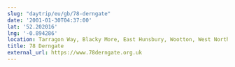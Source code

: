 ```yaml
---
slug: "daytrip/eu/gb/78-derngate"
date: '2001-01-30T04:37:00'
lat: '52.202016'
lng: '-0.894286'
location: Tarragon Way, Blacky More, East Hunsbury, Wootton, West Northamptonshire, England, NN4 0SF, United Kingdom
title: 78 Derngate
external_url: https://www.78derngate.org.uk
---
```



